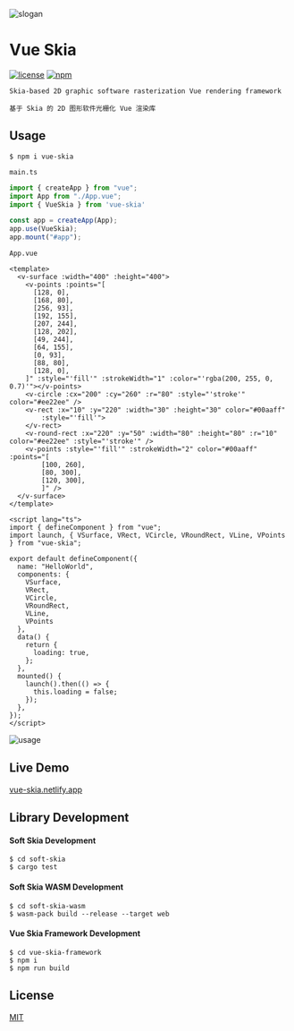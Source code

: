 ![slogan](https://user-images.githubusercontent.com/11075892/214504036-8e28819e-0cc8-4177-a681-8a2d1680274f.png)

# Vue Skia

[![license](https://img.shields.io/npm/l/vue-skia?color=cyan)](https://revolunet.mit-license.org/) [![npm](https://img.shields.io/npm/v/vue-skia?vue-skia?color=lightgreen)](https://www.npmjs.com/package/vue-skia)


`Skia-based 2D graphic software rasterization Vue rendering framework`

`基于 Skia 的 2D 图形软件光栅化 Vue 渲染库`


## Usage

```shell
$ npm i vue-skia
```

`main.ts`

```ts
import { createApp } from "vue";
import App from "./App.vue";
import { VueSkia } from 'vue-skia'

const app = createApp(App);
app.use(VueSkia);
app.mount("#app");
```

`App.vue`

```vue
<template>
  <v-surface :width="400" :height="400">
    <v-points :points="[
      [128, 0],
      [168, 80],
      [256, 93],
      [192, 155],
      [207, 244],
      [128, 202],
      [49, 244],
      [64, 155],
      [0, 93],
      [88, 80],
      [128, 0],
    ]" :style="'fill'" :strokeWidth="1" :color="'rgba(200, 255, 0, 0.7)'"></v-points>
    <v-circle :cx="200" :cy="260" :r="80" :style="'stroke'" color="#ee22ee" />
    <v-rect :x="10" :y="220" :width="30" :height="30" color="#00aaff"
        :style="'fill'">
    </v-rect>
    <v-round-rect :x="220" :y="50" :width="80" :height="80" :r="10" color="#ee22ee" :style="'stroke'" />
    <v-points :style="'fill'" :strokeWidth="2" color="#00aaff" :points="[
        [100, 260],
        [80, 300],
        [120, 300],
        ]" />
  </v-surface>
</template>

<script lang="ts">
import { defineComponent } from "vue";
import launch, { VSurface, VRect, VCircle, VRoundRect, VLine, VPoints } from "vue-skia";

export default defineComponent({
  name: "HelloWorld",
  components: {
    VSurface,
    VRect,
    VCircle,
    VRoundRect,
    VLine,
    VPoints
  },
  data() {
    return {
      loading: true,
    };
  },
  mounted() {
    launch().then(() => {
      this.loading = false;
    });
  },
});
</script>
```


![usage](https://user-images.githubusercontent.com/11075892/245521765-e5c8093d-bdd3-41e4-9f10-d3a6650dd55f.png)

## Live Demo

[vue-skia.netlify.app](https://vue-skia.netlify.app/)

## Library Development

#### Soft Skia Development

```shell
$ cd soft-skia
$ cargo test
```

#### Soft Skia WASM Development

```shell
$ cd soft-skia-wasm
$ wasm-pack build --release --target web
```

#### Vue Skia Framework Development

```shell
$ cd vue-skia-framework
$ npm i
$ npm run build
```

## License

[MIT](https://opensource.org/licenses/MIT)
